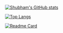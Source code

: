 [![Shubham's GitHub stats](https://github-readme-stats.vercel.app/api?username=shubham-tam&hide=stars&theme=tokyonight&show_icons=true)](https://github.com/shubham-tam/github-readme-stats)

[![Top Langs](https://github-readme-stats.vercel.app/api/top-langs/?username=shubham-tam&layout=compact&theme=tokyonight)](https://github.com/shubham-tam/github-readme-stats)

[![Readme Card](https://github-readme-stats.vercel.app/api/pin/?username=shubham-tam&repo=2048-game)](https://github.com/anuraghazra/github-readme-stats)
